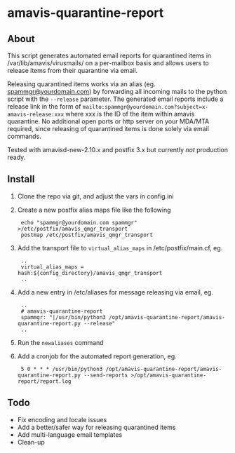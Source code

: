 # amavis-quarantine-report

## About

This script generates automated email reports for quarantined items in /var/lib/amavis/virusmails/ on a per-mailbox basis and allows users to release items from their quarantine via email.

Releasing quarantined items works via an alias (eg. spammgr@yourdomain.com) by forwarding all incoming mails to the python script with the `--release` parameter. The generated email reports include a release link in the form of `mailto:spammgr@yourdomain.com?subject=x-amavis-release:xxx` where xxx is the ID of the item within amavis quarantine. No additional open ports or http server on your MDA/MTA required, since releasing of quarantined items is done solely via email commands.

Tested with amavisd-new-2.10.x and postfix 3.x but currently *not* production ready.


## Install

1) Clone the repo via git, and adjust the vars in config.ini

2) Create a new postfix alias maps file like the following

		echo "spammgr@yourdomain.com spammgr" >/etc/postfix/amavis_qmgr_transport
		postmap /etc/postfix/amavis_qmgr_transport

3) Add the transport file to `virtual_alias_maps` in /etc/postfix/main.cf, eg.

		..
		virtual_alias_maps = hash:${config_directory}/amavis_qmgr_transport
		..
 
4) Add a new entry in /etc/aliases for message releasing via email, eg.

		..
		# amavis-quarantine-report
		spammgr: "|/usr/bin/python3 /opt/amavis-quarantine-report/amavis-quarantine-report.py --release"
		..

5) Run the `newaliases` command

6) Add a cronjob for the automated report generation, eg.

		5 0 * * * /usr/bin/python3 /opt/amavis-quarantine-report/amavis-quarantine-report.py --send-reports >/opt/amavis-quarantine-report/report.log 


## Todo

- Fix encoding and locale issues
- Add a better/safer way for releasing quarantined items
- Add multi-language email templates
- Clean-up
